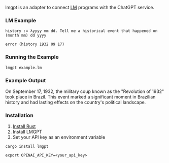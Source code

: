 lmgpt is an adapter to connect [LM](https://github.com/andrew-johnson-4/-) programs with the ChatGPT service.

### LM Example

```
history := λyyyy mm dd. Tell me a historical event that happened on (month mm) dd yyyy

error (history 1932 09 17)
```

### Running the Example

```
lmgpt example.lm
```

### Example Output

On September 17, 1932, the military coup known as the "Revolution of 1932" took place in Brazil.
This event marked a significant moment in Brazilian history and had lasting effects on the country's political landscape.

### Installation

1. [Install Rust](https://www.rust-lang.org/tools/install)
2. Install LMGPT
3. Set your API key as an environment variable

```
cargo install lmgpt

export OPENAI_API_KEY=<your_api_key>
```
